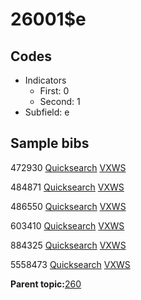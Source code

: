 # 26001$e

## Codes

-   Indicators
    -   First: 0
    -   Second: 1
-   Subfield: e

## Sample bibs

472930 [Quicksearch](https://search.library.yale.edu/catalog/472930) [VXWS](http://prodorbis.library.yale.edu:7014/vxws/GetHoldingsService?bibId=472930)

484871 [Quicksearch](https://search.library.yale.edu/catalog/484871) [VXWS](http://prodorbis.library.yale.edu:7014/vxws/GetHoldingsService?bibId=484871)

486550 [Quicksearch](https://search.library.yale.edu/catalog/486550) [VXWS](http://prodorbis.library.yale.edu:7014/vxws/GetHoldingsService?bibId=486550)

603410 [Quicksearch](https://search.library.yale.edu/catalog/603410) [VXWS](http://prodorbis.library.yale.edu:7014/vxws/GetHoldingsService?bibId=603410)

884325 [Quicksearch](https://search.library.yale.edu/catalog/884325) [VXWS](http://prodorbis.library.yale.edu:7014/vxws/GetHoldingsService?bibId=884325)

5558473 [Quicksearch](https://search.library.yale.edu/catalog/5558473) [VXWS](http://prodorbis.library.yale.edu:7014/vxws/GetHoldingsService?bibId=5558473)

**Parent topic:**[260](../../tags/260/260.md)

